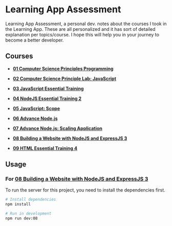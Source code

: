 # Learning App Assessment

Learning App Assessment, a personal dev. notes about the courses I took in the Learning App. These are all personalized and it has sort of detailed explanation per topics/course. I hope this will help you in your journey to become a better developer.

## Courses

- **[01 Computer Science Principles Programming](https://github.com/noeyislearning/learning-app-assessment/tree/main/01-computer-science-principle-programming)**

- **[02 Computer Science Principle Lab: JavaScript](https://github.com/noeyislearning/learning-app-assessment/tree/main/02-computer-science-principles-lab-javascript)**

- **[03 JavaScript Essential Training](https://github.com/noeyislearning/learning-app-assessment/tree/main/03-javascript-essential-training)**

- **[04 NodeJS Essential Training 2](https://github.com/noeyislearning/learning-app-assessment/tree/main/04-node-js-essential-traning-2)**

- **[05 JavaScript: Scope](https://github.com/noeyislearning/learning-app-assessment/tree/main/05-javascript-scope)**

- **[06 Advance Node.js](https://github.com/noeyislearning/learning-app-assessment/tree/main/06-advance-nodejs)**

- **[07 Advance Node.js: Scaling Application](https://github.com/noeyislearning/learning-app-assessment/tree/main/07-advance-nodejs-scaling-application)**

- **[08 Building a Website with NodeJS and ExpressJS 3](https://github.com/noeyislearning/learning-app-assessment/tree/main/08-building-a-website-with-nodejs-and-expressjs-3)**

- **[09 HTML Essential Training 4](https://github.com/noeyislearning/learning-app-assessment/tree/main/09-html-essential-training-4)**

## Usage

### For **[08 Building a Website with NodeJS and ExpressJS 3](https://github.com/noeyislearning/learning-app-assessment/tree/main/08-building-a-website-with-nodejs-and-expressjs-3)**

To run the server for this project, you need to install the dependencies first.

```bash
# Install dependencies
npm install

# Run in development
npm run dev:08
```
